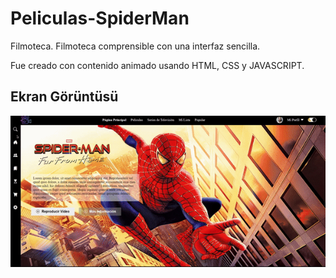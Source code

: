 <h1>Peliculas-SpiderMan</h1>

Filmoteca. Filmoteca comprensible con una interfaz sencilla.

Fue creado con contenido animado usando HTML, CSS y JAVASCRIPT.

<h2>Ekran Görüntüsü</h2>

![](peliculas.gif)
